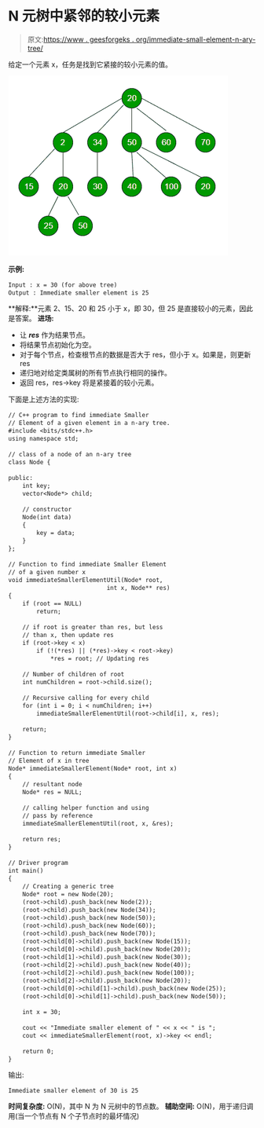 # N 元树中紧邻的较小元素

> 原文:[https://www . geesforgeks . org/immediate-small-element-n-ary-tree/](https://www.geeksforgeeks.org/immediate-smaller-element-n-ary-tree/)

给定一个元素 x，任务是找到它紧接的较小元素的值。

![](img/0efbd277a17edeb4c9aa43436c948cf5.png)

**示例:**

```
Input : x = 30 (for above tree)
Output : Immediate smaller element is 25

```

**解释:**元素 2、15、20 和 25 小于 x，即 30，但 25 是直接较小的元素，因此是答案。
**进场:**

*   让 ***res*** 作为结果节点。
*   将结果节点初始化为空。
*   对于每个节点，检查根节点的数据是否大于 res，但小于 x。如果是，则更新 res
*   递归地对给定类属树的所有节点执行相同的操作。
*   返回 res，res->key 将是紧接着的较小元素。

下面是上述方法的实现:

```
// C++ program to find immediate Smaller
// Element of a given element in a n-ary tree.
#include <bits/stdc++.h>
using namespace std;

// class of a node of an n-ary tree
class Node {

public:
    int key;
    vector<Node*> child;

    // constructor
    Node(int data)
    {
        key = data;
    }
};

// Function to find immediate Smaller Element
// of a given number x
void immediateSmallerElementUtil(Node* root, 
                            int x, Node** res)
{
    if (root == NULL)
        return;

    // if root is greater than res, but less
    // than x, then update res
    if (root->key < x)
        if (!(*res) || (*res)->key < root->key)
            *res = root; // Updating res

    // Number of children of root
    int numChildren = root->child.size();

    // Recursive calling for every child
    for (int i = 0; i < numChildren; i++)
        immediateSmallerElementUtil(root->child[i], x, res);

    return;
}

// Function to return immediate Smaller
// Element of x in tree
Node* immediateSmallerElement(Node* root, int x)
{
    // resultant node
    Node* res = NULL;

    // calling helper function and using
    // pass by reference
    immediateSmallerElementUtil(root, x, &res);

    return res;
}

// Driver program
int main()
{
    // Creating a generic tree
    Node* root = new Node(20);
    (root->child).push_back(new Node(2));
    (root->child).push_back(new Node(34));
    (root->child).push_back(new Node(50));
    (root->child).push_back(new Node(60));
    (root->child).push_back(new Node(70));
    (root->child[0]->child).push_back(new Node(15));
    (root->child[0]->child).push_back(new Node(20));
    (root->child[1]->child).push_back(new Node(30));
    (root->child[2]->child).push_back(new Node(40));
    (root->child[2]->child).push_back(new Node(100));
    (root->child[2]->child).push_back(new Node(20));
    (root->child[0]->child[1]->child).push_back(new Node(25));
    (root->child[0]->child[1]->child).push_back(new Node(50));

    int x = 30;

    cout << "Immediate smaller element of " << x << " is ";
    cout << immediateSmallerElement(root, x)->key << endl;

    return 0;
}
```

输出:

```
Immediate smaller element of 30 is 25

```

**时间复杂度:** O(N)，其中 N 为 N 元树中的节点数。
**辅助空间:** O(N)，用于递归调用(当一个节点有 N 个子节点时的最坏情况)